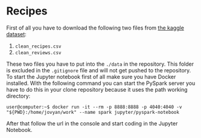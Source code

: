 # Recipes

First of all you have to download the following two files from [the kaggle dataset](https://www.kaggle.com/kanaryayi/recipe-ingredients-and-reviews):

1. `clean_recipes.csv`
2. `clean_reviews.csv`

These two files you have to put into the `./data` in the repository. This folder is excluded in the `.gitignore` file and will not get pushed to the repository. To start the Jupyter notebook first of all make sure you have Docker installed. With the following command you can start the PySpark server you have to do this in your clone repository because it uses the path working directory:

```console
user@computer:~$ docker run -it --rm -p 8888:8888 -p 4040:4040 -v "${PWD}:/home/jovyan/work" --name spark jupyter/pyspark-notebook
```

After that follow the url in the console and start coding in the Jupyter Notebook.
